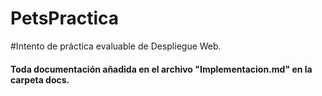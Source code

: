 # PetsPractica


#Intento de práctica evaluable de Despliegue Web.

#### Toda documentación añadida en el archivo "Implementacion.md" en la carpeta docs.
